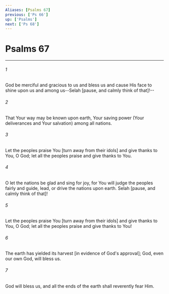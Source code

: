 ```yaml
---
Aliases: [Psalms 67]
previous: ['Ps 66']
up: ['Psalms']
next: ['Ps 68']
---
```

# Psalms 67

***


###### 1 


God be merciful and gracious to us and bless us and cause His face to shine upon us and among us--Selah [pause, and calmly think of that]!-- 


###### 2 


That Your way may be known upon earth, Your saving power (Your deliverances and Your salvation) among all nations. 


###### 3 


Let the peoples praise You [turn away from their idols] and give thanks to You, O God; let all the peoples praise and give thanks to You. 


###### 4 


O let the nations be glad and sing for joy, for You will judge the peoples fairly and guide, lead, or drive the nations upon earth. Selah [pause, and calmly think of that]! 


###### 5 


Let the peoples praise You [turn away from their idols] and give thanks to You, O God; let all the peoples praise and give thanks to You! 


###### 6 


The earth has yielded its harvest [in evidence of God's approval]; God, even our own God, will bless us. 


###### 7 


God will bless us, and all the ends of the earth shall reverently fear Him.

